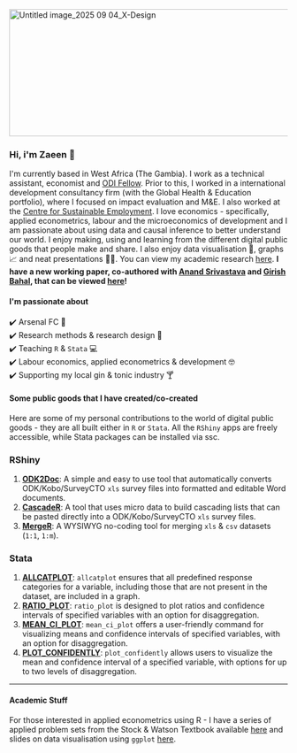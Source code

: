 <img width="980" height="230" alt="Untitled image_2025 09 04_X-Design" src="https://github.com/user-attachments/assets/11d6d1b3-26d0-4ff4-a095-ca4e810786d5" />


### Hi, i'm Zaeen 👋
I'm currently based in West Africa (The Gambia). I work as a technical assistant, economist and [ODI Fellow](https://odi.org/en/fellowship-scheme/). Prior to this, I worked in a international development consultancy firm (with the Global Health & Education portfolio), where I focused on impact evaluation and M&E. I also worked at the [Centre for Sustainable Employment](https://azimpremjiuniversity.edu.in/cse). I love economics - specifically, applied econometrics, labour and the microeconomics of development and I am passionate about using data and causal inference to better understand our world. I enjoy making, using and learning from the different digital public goods that people make and share. I also enjoy data visualisation 🎨, graphs 📈 and neat presentations 👩‍🏫. You can view my academic research [here](https://scholar.google.com/citations?user=kParvqgAAAAJ&hl=en). **I have a new working paper, co-authored with [Anand Srivastava](https://sites.google.com/site/anandshrivastava1984/) and [Girish Bahal](https://www.girishbahal.com/), that can be viewed [here](https://drive.google.com/file/d/1XG1dQUbuA_t10AhTuruqfNNvXQ3VjBkE/view)!**

#### I'm passionate about  
✔️ Arsenal FC 🔴  
✔️ Research methods & research design 📄  
✔️ Teaching `R` & `Stata` 💻  
✔️ Labour economics, applied econometrics & development 🤓    
✔️ Supporting my local gin & tonic industry 🍸  
 
#### Some public goods that I have created/co-created
Here are some of my personal contributions to the world of digital public goods - they are all built either in ```R``` or ```Stata```. All the ```RShiny``` apps are freely accessible, while Stata packages can be installed via ssc.

### RShiny  
1. **[ODK2Doc](https://zaeendesouza.shinyapps.io/ODK2Doc/)**: A simple and easy to use tool that automatically converts ODK/Kobo/SurveyCTO `xls` survey files into formatted and editable Word documents.
2. **[CascadeR](https://zaeendesouza.shinyapps.io/CascadeR/)**: A tool that uses micro data to build cascading lists that can be pasted directly into a ODK/Kobo/SurveyCTO `xls` survey files.
3. **[MergeR](https://zaeendesouza.shinyapps.io/MergeR/)**: A WYSIWYG no-coding tool for merging `xls` & `csv` datasets (`1:1`, `1:m`).

### Stata  
1. **[ALLCATPLOT](https://scholar.google.com/citations?view_op=view_citation&hl=en&user=kParvqgAAAAJ&citation_for_view=kParvqgAAAAJ:IjCSPb-OGe4C)**: `allcatplot` ensures that all predefined response categories for a variable, including those that are not present in the dataset, are included in a graph.
2. **[RATIO_PLOT](https://scholar.google.com/citations?view_op=view_citation&hl=en&user=kParvqgAAAAJ&citation_for_view=kParvqgAAAAJ:2osOgNQ5qMEC)**: `ratio_plot` is designed to plot ratios and confidence intervals of specified variables with an option for disaggregation.
3. **[MEAN_CI_PLOT](https://scholar.google.com/citations?view_op=view_citation&hl=en&user=kParvqgAAAAJ&citation_for_view=kParvqgAAAAJ:d1gkVwhDpl0C)**: `mean_ci_plot` offers a user-friendly command for visualizing means and confidence intervals of specified variables, with an option for disaggregation.
4. **[PLOT_CONFIDENTLY](https://scholar.google.com/citations?view_op=view_citation&hl=en&user=kParvqgAAAAJ&citation_for_view=kParvqgAAAAJ:9yKSN-GCB0IC)**: `plot_confidently` allows users to visualize the mean and confidence interval of a specified variable, with options for up to two levels of disaggregation.

---

#### Academic Stuff
For those interested in applied econometrics using R - I have a series of applied problem sets from the Stock & Watson Textbook available [here](https://github.com/zaeendesouza/econometric-methods) and slides on data visualisation using ```ggplot``` [here](https://github.com/zaeendesouza/ggplotworkshop).
